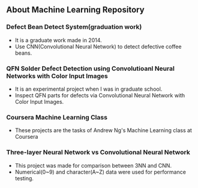 
About Machine Learning Repository
---
### Defect Bean Detect System(graduation work)
- It is a graduate work made in 2014.
- Use CNN(Convolutional Neural Network) to detect defective coffee beans.

### QFN Solder Defect Detection using Convolutioanl Neural Networks with Color Input Images
- It is an experimental project when I was in graduate school.
- Inspect QFN parts for defects via Convolutional Neural Network with Color Input Images.

### Coursera Machine Learning Class
- These projects are the tasks of Andrew Ng's Machine Learning class at Coursera

### Three-layer Neural Network vs Convolutional Neural Network
- This project was made for comparison between 3NN and CNN.
- Numerical(0\~9) and character(A\~Z) data were used for performance testing.
